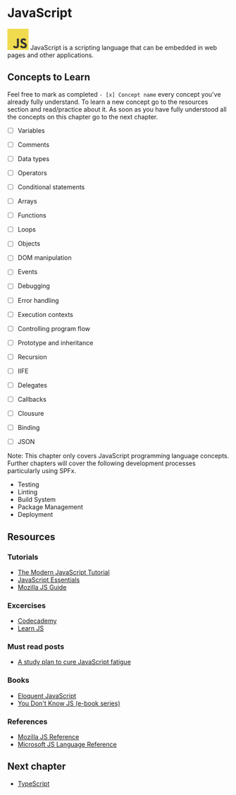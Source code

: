 # JavaScript
<img alt="JS Logo" src="../assets/js-logo.png" width="48"> JavaScript is a scripting language that can be embedded in web pages and other applications.

## Concepts to Learn
Feel free to mark as completed `- [x] Concept name` every concept you've already fully understand. To learn a new concept go to the resources section and read/practice about it. As soon as you have fully understood all the concepts on this chapter go to the next chapter.

  - [ ] Variables
  - [ ] Comments
  - [ ] Data types
  - [ ] Operators
  - [ ] Conditional statements
  - [ ] Arrays
  - [ ] Functions
  - [ ] Loops
  - [ ] Objects
  - [ ] DOM manipulation
  - [ ] Events
  - [ ] Debugging
  - [ ] Error handling
  - [ ] Execution contexts
  - [ ] Controlling program flow
  - [ ] Prototype and inheritance
  - [ ] Recursion
  - [ ] IIFE
  - [ ] Delegates
  - [ ] Callbacks
  - [ ] Clousure
  - [ ] Binding
  - [ ] JSON


Note: This chapter only covers JavaScript programming language concepts. Further chapters will cover the following development processes particularly using SPFx.
  - Testing
  - Linting
  - Build System
  - Package Management
  - Deployment

## Resources

### Tutorials
  * [The Modern JavaScript Tutorial](https://javascript.info/)
  * [JavaScript Essentials](https://www.udemy.com/javascript-essentials/?siteID=jU79Zysihs4-h2MaC5l1GiG1cwuTmC6RAw&LSNPUBID=jU79Zysihs4)
  * [Mozilla JS Guide](https://developer.mozilla.org/en-US/docs/Web/JavaScript/Guide)

### Excercises
  * [Codecademy](https://www.codecademy.com/tracks/javascript)
  * [Learn JS](http://www.learn-js.org/)

### Must read posts
  * [A study plan to cure JavaScript fatigue](https://medium.freecodecamp.org/a-study-plan-to-cure-javascript-fatigue-8ad3a54f2eb1)

### Books
  * [Eloquent JavaScript](http://eloquentjavascript.net/)
  * [You Don't Know JS (e-book series)](https://github.com/getify/You-Dont-Know-JS/blob/master/README.md)

### References
  * [Mozilla JS Reference](https://developer.mozilla.org/en-US/docs/Web/JavaScript/Reference)
  * [Microsoft JS Language Reference](https://docs.microsoft.com/en-us/scripting/javascript/javascript-language-reference)

## Next chapter
  * [TypeScript](./typescript.md)